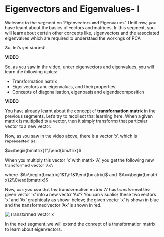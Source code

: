 # Eigenvectors and Eigenvalues- I

Welcome to the segment on ‘Eigenvectors and Eigenvalues’. Until now, you have learnt about the basics of vectors and matrices. In this segment, you will learn about certain other concepts like, eigenvectors and the associated eigenvalues which are required to understand the workings of PCA.

So, let’s get started!

**VIDEO**

So, as you saw in the video, under eigenvectors and eigenvalues, you will learn the following topics:

-   Transformation matrix
-   Eigenvectors and eigenvalues, and their properties
-   Concepts of diagonalisation, eigenbasis and eigendecomposition

**VIDEO**

You have already learnt about the concept of **transformation matrix** in the previous segments. Let’s try to recollect that learning here. When a given matrix is multiplied to a vector, then it simply transforms that particular vector to a new vector. 

Now, as you saw in the video above, there is a vector ‘x’, which is represented as:

$x=\begin{bmatrix}1\\1\end{bmatrix}$

When you multiply this vector ‘x’ with matrix ‘A’, you get the following new transformed vector ‘Ax’:

where  $A=\begin{bmatrix}1&1\\-1&1\end{bmatrix}$ and  $Ax=\begin{bmatrix}2\\0\end{bmatrix}$

Now, can you see that the transformation matrix ‘A’ has transformed the given vector ‘x’ into a new vector ‘Ax’? You can visualise these two vectors ‘x’ and ‘Ax’ graphically as shown below; the given vector ‘x’ is shown in blue and the transformed vector ‘Ax’ is shown in red.

![Transformed Vector x](https://i.ibb.co/qm5P8pr/Transformed-Vector-x.png)

In the next segment, we will extend the concept of a transformation matrix to learn about eigenvectors.